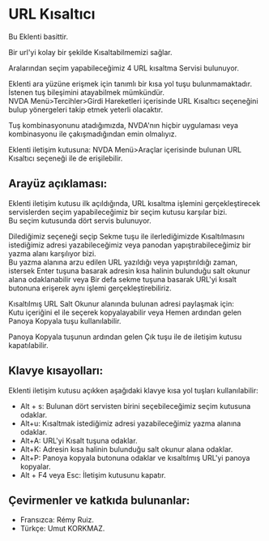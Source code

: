 # URL Kısaltıcı  

Bu Eklenti basittir.  

Bir url'yi kolay bir şekilde Kısaltabilmemizi sağlar.  

Aralarından seçim yapabileceğimiz 4 URL kısaltma Servisi bulunuyor.  

Eklenti ara yüzüne erişmek için tanımlı bir kısa yol tuşu bulunmamaktadır.  
İstenen tuş bileşimini atayabilmek mümkündür.  
NVDA Menü>Tercihler>Girdi Hareketleri içerisinde URL Kısaltıcı seçeneğini bulup yönergeleri takip etmek yeterli olacaktır.  

Tuş kombinasyonunu atadığımızda, NVDA'nın hiçbir uygulaması veya kombinasyonu ile çakışmadığından emin olmalıyız.  

Eklenti iletişim kutusuna: NVDA Menü>Araçlar içerisinde bulunan URL Kısaltıcı seçeneği ile de erişilebilir.  

## Arayüz açıklaması:  
Eklenti iletişim kutusu ilk açıldığında, URL kısaltma işlemini gerçekleştirecek servislerden seçim yapabileceğimiz bir seçim kutusu karşılar bizi.  
Bu seçim kutusunda dört servis bulunuyor.  

Dilediğimiz seçeneği seçip Sekme tuşu ile ilerlediğimizde Kısaltılmasını istediğimiz adresi yazabileceğimiz veya panodan yapıştırabileceğimiz bir yazma alanı karşılıyor bizi.  
Bu yazma alanına arzu edilen URL yazıldığı veya yapıştırıldığı zaman, istersek Enter tuşuna basarak adresin kısa halinin bulunduğu salt okunur alana odaklanabilir veya Bir defa sekme tuşuna basarak URL'yi kısalt butonuna erişerek aynı işlemi gerçekleştirebiliriz.  

Kısaltılmış URL Salt Okunur alanında bulunan adresi paylaşmak için:  
Kutu içeriğini el ile seçerek kopyalayabilir veya Hemen ardından gelen Panoya Kopyala tuşu kullanılabilir.  

Panoya Kopyala tuşunun ardından gelen Çık tuşu ile de iletişim kutusu kapatılabilir.  

## Klavye kısayolları:  

Eklenti iletişim kutusu açıkken aşağıdaki klavye kısa yol tuşları kullanılabilir:  

* Alt + s: Bulunan dört servisten birini seçebileceğimiz seçim kutusuna odaklar.  
* Alt+u: Kısaltmak istediğimiz adresi yazabileceğimiz yazma alanına odaklar.  
* Alt+A: URL'yi Kısalt tuşuna odaklar.  
* Alt+K: Adresin kısa halinin bulunduğu salt okunur alana odaklar.  
* Alt+P: Panoya kopyala butonuna odaklar ve kısaltılmış URL'yi panoya kopyalar.  
* Alt + F4 veya Esc: İletişim kutusunu kapatır.  

## Çevirmenler ve katkıda bulunanlar:  

* Fransızca: Rémy Ruiz.  
* Türkçe: Umut KORKMAZ.  
